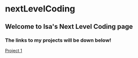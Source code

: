 # nextLevelCoding
## Welcome to Isa's Next Level Coding page
### The links to my projects will be down below!

[Project 1](project1/index.html)